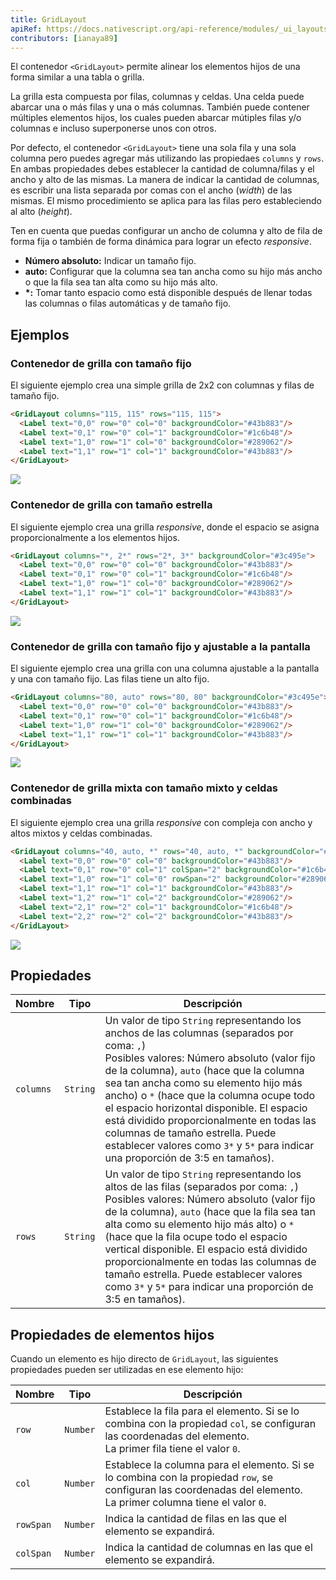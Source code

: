 ```yaml
---
title: GridLayout
apiRef: https://docs.nativescript.org/api-reference/modules/_ui_layouts_grid_layout_
contributors: [ianaya89]
---
```


El contenedor `<GridLayout>` permite alinear los elementos hijos de una forma similar a una tabla o grilla.

La grilla esta compuesta por filas, columnas y celdas. Una celda puede abarcar una o más filas y una o más columnas. También puede contener múltiples elementos hijos, los cuales pueden abarcar mútiples filas y/o columnas e incluso superponerse unos con otros.

Por defecto, el contenedor  `<GridLayout>` tiene una sola fila y una sola columna pero puedes agregar más utilizando las propiedaes `columns` y `rows`. En ambas propiedades debes establecer la cantidad de columna/filas y el ancho y alto de las mismas. La manera de indicar la cantidad de columnas, es escribir una lista separada por comas con el ancho (*width*) de las mismas. El mismo procedimiento se aplica para las filas pero estableciendo al alto (*height*).

Ten en cuenta que puedas configurar un ancho de columna y alto de fila de forma fija o también de forma dinámica para lograr un efecto *responsive*.

* **Número absoluto:** Indicar un tamaño fijo.
* **auto:** Configurar que la columna sea tan ancha como su hijo más ancho o que la fila sea tan alta como su hijo más alto.
* **\*:** Tomar tanto espacio como está disponible después de llenar todas las columnas o filas automáticas y de tamaño fijo.

## Ejemplos

### Contenedor de grilla con tamaño fijo

El siguiente ejemplo crea una simple grilla de 2x2 con columnas y filas de tamaño fijo.

```html
<GridLayout columns="115, 115" rows="115, 115">
  <Label text="0,0" row="0" col="0" backgroundColor="#43b883"/>
  <Label text="0,1" row="0" col="1" backgroundColor="#1c6b48"/>
  <Label text="1,0" row="1" col="0" backgroundColor="#289062"/>
  <Label text="1,1" row="1" col="1" backgroundColor="#43b883"/>
</GridLayout>
```
<img class="md:w-1/2 lg:w-1/3" src="https://art.nativescript-vue.org/layouts/grid_layout.svg" />

### Contenedor de grilla con tamaño estrella

El siguiente ejemplo crea una grilla *responsive*, donde el espacio se asigna proporcionalmente a los elementos hijos.

```html
<GridLayout columns="*, 2*" rows="2*, 3*" backgroundColor="#3c495e">
  <Label text="0,0" row="0" col="0" backgroundColor="#43b883"/>
  <Label text="0,1" row="0" col="1" backgroundColor="#1c6b48"/>
  <Label text="1,0" row="1" col="0" backgroundColor="#289062"/>
  <Label text="1,1" row="1" col="1" backgroundColor="#43b883"/>
</GridLayout>
```
<img class="md:w-1/2 lg:w-1/3" src="https://art.nativescript-vue.org/layouts/grid_layout_star_sizing.svg" />

### Contenedor de grilla con tamaño fijo y ajustable a la pantalla

El siguiente ejemplo crea una grilla con una columna ajustable a la pantalla y una con tamaño fijo. Las filas tiene un alto fijo.

```html
<GridLayout columns="80, auto" rows="80, 80" backgroundColor="#3c495e">
  <Label text="0,0" row="0" col="0" backgroundColor="#43b883"/>
  <Label text="0,1" row="0" col="1" backgroundColor="#1c6b48"/>
  <Label text="1,0" row="1" col="0" backgroundColor="#289062"/>
  <Label text="1,1" row="1" col="1" backgroundColor="#43b883"/>
</GridLayout>
```
<img class="md:w-1/2 lg:w-1/3" src="https://art.nativescript-vue.org/layouts/grid_layout_fixed_auto.svg" />

### Contenedor de grilla mixta con tamaño mixto y celdas combinadas

El siguiente ejemplo crea una grilla *responsive* con compleja con ancho y altos mixtos y celdas combinadas.

```html
<GridLayout columns="40, auto, *" rows="40, auto, *" backgroundColor="#3c495e">
  <Label text="0,0" row="0" col="0" backgroundColor="#43b883"/>
  <Label text="0,1" row="0" col="1" colSpan="2" backgroundColor="#1c6b48"/>
  <Label text="1,0" row="1" col="0" rowSpan="2" backgroundColor="#289062"/>
  <Label text="1,1" row="1" col="1" backgroundColor="#43b883"/>
  <Label text="1,2" row="1" col="2" backgroundColor="#289062"/>
  <Label text="2,1" row="2" col="1" backgroundColor="#1c6b48"/>
  <Label text="2,2" row="2" col="2" backgroundColor="#43b883"/>
</GridLayout>
```
<img class="md:w-1/2 lg:w-1/3" src="https://art.nativescript-vue.org/layouts/grid_layout_complex.svg" />

## Propiedades

| Nombre | Tipo | Descripción |
|------|------|-------------|
`columns` | `String` | Un valor de tipo `String` representando los anchos de las columnas (separados por coma: `,`)<br/>Posibles valores: Número absoluto (valor fijo de la columna), `auto` (hace que la columna sea tan ancha como su elemento hijo más ancho) o `*` (hace que la columna ocupe todo el espacio horizontal disponible. El espacio está dividido proporcionalmente en todas las columnas de tamaño estrella. Puede establecer valores como `3*` y `5*` para indicar una proporción de 3:5 en tamaños).
`rows` | `String` | Un valor de tipo `String` representando los altos de las filas (separados por coma: `,`)<br/>Posibles valores: Número absoluto (valor fijo de la columna), `auto` (hace que la fila sea tan alta como su elemento hijo más alto) o `*` (hace que la fila ocupe todo el espacio vertical disponible. El espacio está dividido proporcionalmente en todas las columnas de tamaño estrella. Puede establecer valores como `3*` y `5*` para indicar una proporción de 3:5 en tamaños).

## Propiedades de elementos hijos

Cuando un elemento es hijo directo de `GridLayout`, las siguientes propiedades pueden ser utilizadas en ese elemento hijo:

| Nombre | Tipo | Descripción |
|------|------|-------------|
`row` | `Number` | Establece la fila para el elemento. Si se lo combina con la propiedad `col`, se configuran las coordenadas del elemento.<br/>La primer fila tiene el valor `0`.
`col` | `Number` | Establece la columna para el elemento. Si se lo combina con la propiedad `row`, se configuran las coordenadas del elemento.<br/>La primer columna tiene el valor `0`.
`rowSpan` | `Number` | Indica la cantidad de filas en las que el elemento se expandirá.
`colSpan` | `Number` | Indica la cantidad de columnas en las que el elemento se expandirá.
